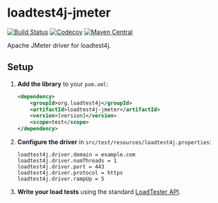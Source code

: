 # loadtest4j-jmeter

[![Build Status](https://travis-ci.com/loadtest4j/loadtest4j-jmeter.svg?branch=master)](https://travis-ci.com/loadtest4j/loadtest4j-jmeter)
[![Codecov](https://codecov.io/gh/loadtest4j/loadtest4j-jmeter/branch/master/graph/badge.svg)](https://codecov.io/gh/loadtest4j/loadtest4j-jmeter)
[![Maven Central](https://img.shields.io/maven-central/v/org.loadtest4j.drivers/loadtest4j-jmeter.svg)](https://repo1.maven.org/maven2/org/loadtest4j/drivers/loadtest4j-jmeter/)

Apache JMeter driver for loadtest4j.

## Setup

1. **Add the library** to your `pom.xml`:

    ```xml
    <dependency>
        <groupId>org.loadtest4j</groupId>
        <artifactId>loadtest4j-jmeter</artifactId>
        <version>[version]</version>
        <scope>test</scope>
    </dependency>
    ```

2. **Configure the driver** in `src/test/resources/loadtest4j.properties`:
    
    ```properties
    loadtest4j.driver.domain = example.com
    loadtest4j.driver.numThreads = 1
    loadtest4j.driver.port = 443
    loadtest4j.driver.protocol = https
    loadtest4j.driver.rampUp = 5
    ```

3. **Write your load tests** using the standard [LoadTester API](https://github.com/loadtest4j/loadtest4j).



